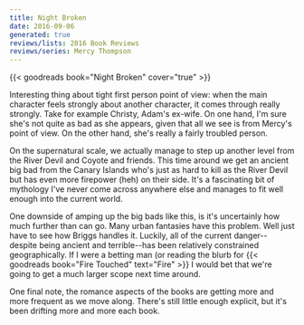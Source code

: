 ```yaml
---
title: Night Broken
date: 2016-09-06
generated: true
reviews/lists: 2016 Book Reviews
reviews/series: Mercy Thompson
---
```

{{< goodreads book="Night Broken" cover="true" >}}

Interesting thing about tight first person point of view: when the main character feels strongly about another character, it comes through really strongly. Take for example Christy, Adam's ex-wife. On one hand, I'm sure she's not quite as bad as she appears, given that all we see is from Mercy's point of view. On the other hand, she's really a fairly troubled person.  

On the supernatural scale, we actually manage to step up another level from the River Devil and Coyote and friends. This time around we get an ancient big bad from the Canary Islands who's just as hard to kill as the River Devil but has even more firepower (heh) on their side. It's a fascinating bit of mythology I've never come across anywhere else and manages to fit well enough into the current world.  

<!--more-->

One downside of amping up the big bads like this, is it's uncertainly how much further than can go. Many urban fantasies have this problem. Well just have to see how Briggs handles it. Luckily, all of the current danger--despite being ancient and terrible--has been relatively constrained geographically. If I were a betting man (or reading the blurb for {{< goodreads book="Fire Touched" text="Fire" >}} I would bet that we're going to get a much larger scope next time around.  

One final note, the romance aspects of the books are getting more and more frequent as we move along. There's still little enough explicit, but it's been drifting more and more each book.


